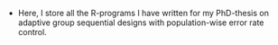 
- Here, I store all the R-programs I have written for my PhD-thesis on adaptive group sequential designs with population-wise error rate control.

<!---
chillner/chillner is a ✨ special ✨ repository because its `README.md` (this file) appears on your GitHub profile.
You can click the Preview link to take a look at your changes.
--->
